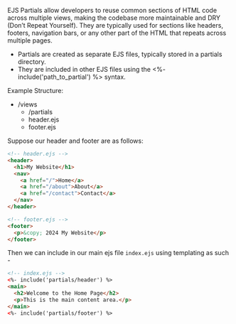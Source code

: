 
EJS Partials allow developers to reuse common sections of HTML code across multiple views, making the codebase more maintainable and DRY (Don’t Repeat Yourself). They are typically used for sections like headers, footers, navigation bars, or any other part of the HTML that repeats across multiple pages.

- Partials are created as separate EJS files, typically stored in a partials directory.
- They are included in other EJS files using the <%- include('path_to_partial') %> syntax.

Example Structure:
- /views
	- /partials
	- header.ejs
	- footer.ejs

Suppose our header and footer are as follows: 

```html
<!-- header.ejs -->
<header>
  <h1>My Website</h1>
  <nav>
    <a href="/">Home</a>
    <a href="/about">About</a>
    <a href="/contact">Contact</a>
  </nav>
</header>
```

```html
<!-- footer.ejs -->
<footer>
  <p>&copy; 2024 My Website</p>
</footer>
```

Then we can include in our main ejs file `index.ejs` using templating as such -

```html
<!-- index.ejs -->
<%- include('partials/header') %>
<main>
  <h2>Welcome to the Home Page</h2>
  <p>This is the main content area.</p>
</main>
<%- include('partials/footer') %>
```
